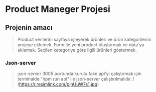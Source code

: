 # Product Maneger Projesi
## Projenin amacı
>Product verilerini sayfaya işleyerek ürünleri ve ürün kategorilerini projeye eklemek.
>Form ile yeni product oluşturmak ve data'ya eklemek.
>Seçilen ketegoriye göre ilgili ürünleri göstermek.
### Json-server
> json-server 3005 portunda kurulu.fake api'yi çalıştırmak için terminalde "npm run api" ile json-server çalıştırılmalıdır.
!(https://r.resimlink.com/pjnUuW7s1.jpg)
